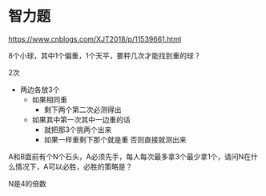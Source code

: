 # 智力题

https://www.cnblogs.com/XJT2018/p/11539661.html

8个小球，其中1个偏重，1个天平，要秤几次才能找到重的球？

2次 
- 两边各放3个
  - 如果相同重
    - 剩下两个第二次必测得出
  - 如果其中第一次其中一边重的话
    - 就把那3个挑两个出来
    - 如果一样重剩下那个就是重 否则直接就测出来

A和B面前有个N个石头，A必须先手，每人每次最多拿3个最少拿1个，请问N在什么情况下，A可以必胜，必胜的策略是？

N是4的倍数
